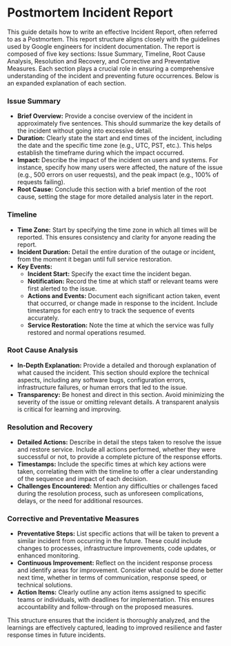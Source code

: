 # Postmortem Incident Report

This guide details how to write an effective Incident Report, often referred to as a Postmortem. This report structure aligns closely with the guidelines used by Google engineers for incident documentation. The report is composed of five key sections: Issue Summary, Timeline, Root Cause Analysis, Resolution and Recovery, and Corrective and Preventative Measures. Each section plays a crucial role in ensuring a comprehensive understanding of the incident and preventing future occurrences. Below is an expanded explanation of each section.

### Issue Summary

- **Brief Overview:** Provide a concise overview of the incident in approximately five sentences. This should summarize the key details of the incident without going into excessive detail.
- **Duration:** Clearly state the start and end times of the incident, including the date and the specific time zone (e.g., UTC, PST, etc.). This helps establish the timeframe during which the impact occurred.
- **Impact:** Describe the impact of the incident on users and systems. For instance, specify how many users were affected, the nature of the issue (e.g., 500 errors on user requests), and the peak impact (e.g., 100% of requests failing).
- **Root Cause:** Conclude this section with a brief mention of the root cause, setting the stage for more detailed analysis later in the report.

### Timeline

- **Time Zone:** Start by specifying the time zone in which all times will be reported. This ensures consistency and clarity for anyone reading the report.
- **Incident Duration:** Detail the entire duration of the outage or incident, from the moment it began until full service restoration.
- **Key Events:**
  - **Incident Start:** Specify the exact time the incident began.
  - **Notification:** Record the time at which staff or relevant teams were first alerted to the issue.
  - **Actions and Events:** Document each significant action taken, event that occurred, or change made in response to the incident. Include timestamps for each entry to track the sequence of events accurately.
  - **Service Restoration:** Note the time at which the service was fully restored and normal operations resumed.

### Root Cause Analysis

- **In-Depth Explanation:** Provide a detailed and thorough explanation of what caused the incident. This section should explore the technical aspects, including any software bugs, configuration errors, infrastructure failures, or human errors that led to the issue.
- **Transparency:** Be honest and direct in this section. Avoid minimizing the severity of the issue or omitting relevant details. A transparent analysis is critical for learning and improving.

### Resolution and Recovery

- **Detailed Actions:** Describe in detail the steps taken to resolve the issue and restore service. Include all actions performed, whether they were successful or not, to provide a complete picture of the response efforts.
- **Timestamps:** Include the specific times at which key actions were taken, correlating them with the timeline to offer a clear understanding of the sequence and impact of each decision.
- **Challenges Encountered:** Mention any difficulties or challenges faced during the resolution process, such as unforeseen complications, delays, or the need for additional resources.

### Corrective and Preventative Measures

- **Preventative Steps:** List specific actions that will be taken to prevent a similar incident from occurring in the future. These could include changes to processes, infrastructure improvements, code updates, or enhanced monitoring.
- **Continuous Improvement:** Reflect on the incident response process and identify areas for improvement. Consider what could be done better next time, whether in terms of communication, response speed, or technical solutions.
- **Action Items:** Clearly outline any action items assigned to specific teams or individuals, with deadlines for implementation. This ensures accountability and follow-through on the proposed measures. 

This structure ensures that the incident is thoroughly analyzed, and the learnings are effectively captured, leading to improved resilience and faster response times in future incidents.